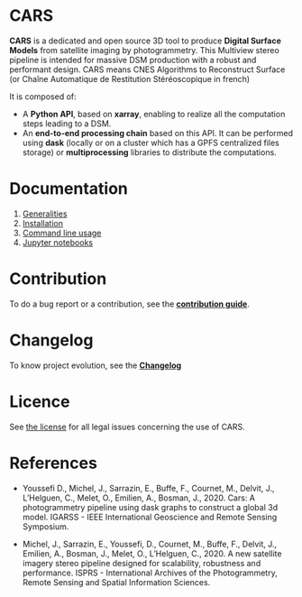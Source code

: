 CARS
====

**CARS** is a dedicated and open source 3D tool to produce **Digital Surface Models** from satellite imaging by photogrammetry.
This Multiview stereo pipeline is intended for massive DSM production with a robust and performant design. 
CARS means CNES Algorithms to Reconstruct Surface (or Chaîne Automatique de Restitution Stéréoscopique in french)

It is composed of:

* A **Python API**, based on **xarray**, enabling to realize all the computation steps leading to a DSM.
* An **end-to-end processing chain** based on this API. It can be performed using **dask** (locally or on a cluster which has a GPFS centralized files storage) or **multiprocessing** libraries to distribute the computations.

Documentation 
=============

1. [Generalities](./docs/generalities.rst)
2. [Installation](./docs/install.rst)
3. [Command line usage](./docs/cli_usage.rst)
4. [Jupyter notebooks](./docs/notebooks.rst)

Contribution 
============
To do a bug report or a contribution, see the [**contribution guide**](CONTRIBUTING.md).

Changelog
=========
To know project evolution, see the [**Changelog**](CHANGELOG.md)

Licence
=======
See [the license](./LICENSE) for all legal issues concerning the use of CARS.

References
==========

- Youssefi D., Michel, J., Sarrazin, E., Buffe, F., Cournet, M., Delvit, J., L’Helguen, C., Melet, O., Emilien, A., Bosman, J., 2020. Cars: A photogrammetry pipeline using dask graphs to construct a global 3d model. IGARSS - IEEE International Geoscience and Remote Sensing Symposium.

- Michel, J., Sarrazin, E., Youssefi, D., Cournet, M., Buffe, F., Delvit, J., Emilien, A., Bosman, J., Melet, O., L’Helguen, C., 2020. A new satellite imagery stereo pipeline designed for scalability, robustness and performance. ISPRS - International Archives of the Photogrammetry, Remote Sensing and Spatial Information Sciences.